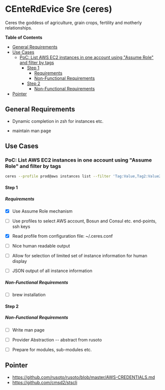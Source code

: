 # CEnteRdEvice Sre (ceres)

Ceres the goddess of agriculture, grain crops, fertility and motherly relationships.

<!-- START doctoc generated TOC please keep comment here to allow auto update -->
<!-- DON'T EDIT THIS SECTION, INSTEAD RE-RUN doctoc TO UPDATE -->
**Table of Contents**

- [General Requirements](#general-requirements)
- [Use Cases](#use-cases)
  - [PoC: List AWS EC2 instances in one account using "Assume Role" and filter by tags](#poc-list-aws-ec2-instances-in-one-account-using-assume-role-and-filter-by-tags)
    - [Step 1](#step-1)
      - [Requirements](#requirements)
      - [Non-Functional Requirements](#non-functional-requirements)
    - [Step 2](#step-2)
      - [Non-Functional Requirements](#non-functional-requirements-1)
- [Pointer](#pointer)

<!-- END doctoc generated TOC please keep comment here to allow auto update -->

## General Requirements

* Dynamic completion in zsh for instances etc.

* maintain man page


## Use Cases

### PoC: List AWS EC2 instances in one account using "Assume Role" and filter by tags

```bash
ceres --profile prod@aws instances list --filter 'Tag:Value,Tag2:Value2' -o [humon|json] --o-opts=instance_id,image_id,instance_type
```

#### Step 1

##### Requirements

* [X] Use Assume Role mechanism

* [ ] Use profiles to select AWS account, Bosun and Consul etc. end-points, ssh keys

* [X] Read profile from configuration file: ~/.ceres.conf

* [ ] Nice human readable output

* [ ] Allow for selection of limited set of instance information for human display

* [ ] JSON output of all instance information

##### Non-Functional Requirements

* [ ] brew installation

#### Step 2

##### Non-Functional Requirements

* [ ] Write man page

* [ ] Provider Abstraction -- abstract from rusoto

* [ ] Prepare for modules, sub-modules etc.


## Pointer
* https://github.com/rusoto/rusoto/blob/master/AWS-CREDENTIALS.md
* https://github.com/cmsd2/stscli


